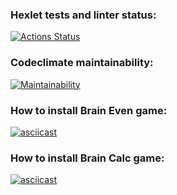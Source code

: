 ### Hexlet tests and linter status:

[![Actions Status](https://github.com/erogatneva/qa-auto-engineer-javascript-project-44/actions/workflows/hexlet-check.yml/badge.svg)](https://github.com/erogatneva/qa-auto-engineer-javascript-project-44/actions)

### Codeclimate maintainability:

[![Maintainability](https://api.codeclimate.com/v1/badges/d60ac8a35cf07fae1267/maintainability)](https://codeclimate.com/github/erogatneva/qa-auto-engineer-javascript-project-44/maintainability)

### How to install Brain Even game:

[![asciicast](https://asciinema.org/a/aNCfFsmavKBToSOvtaZhDBodX.svg)](https://asciinema.org/a/aNCfFsmavKBToSOvtaZhDBodX)

### How to install Brain Calc game:

[![asciicast](https://asciinema.org/a/kLfF3QRjeH2nx24dsD53P1OTB.svg)](https://asciinema.org/a/kLfF3QRjeH2nx24dsD53P1OTB)
